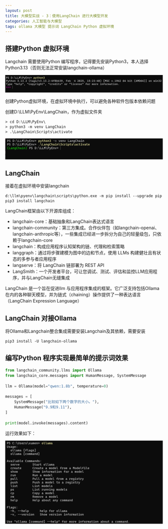 ```yaml
---
layout: post
title: 大模型实战 - 3：使用LangChain 进行大模型开发
categories: 人工智能与大模型
tags: ollama 大模型 提示词 LangChain Python 虚拟环境 
---
```


## 搭建Python 虚拟环境

Langchain 需要使用Python 编写程序，记得要先安装Python3，本人选择Python3.13（否则无法正常安装langchain-ollama）

![](../media/image/2025-03-09/01.png)

创建Python虚拟环境，在虚拟环境中执行，可以避免各种软件包版本依赖问题

创建D:\LLM\PyEnv\LangChain，作为虚拟文件夹

```shell
> cd D:\LLM\PyEnv\
> python3 -m venv LangChain
> .\LangChain\Scripts\activate
```

![](../media/image/2025-03-09/02.png)

## LangChain

接着在虚拟环境中安装langchain

```shell
d:\llm\pyenv\langchain\scripts\python.exe -m pip install --upgrade pip
pip3 install langchain
```

LangChain框架由以下开源库组成：

* langchain-core：基础抽象和LangChain表达式语言
* langchain-community：第三方集成。合作伙伴包（如langchain-openai、langchain-anthropic等），一些集成已经进一步拆分为自己的轻量级包，只依赖于langchain-core
* langchain：构成应用程序认知架构的链、代理和检索策略
* langgraph：通过将步骤建模为图中的边和节点，使用 LLMs 构建健壮且有状态的多参与者应用程序
* langserve：将 LangChain 链部署为 REST API
* LangSmith：一个开发者平台，可让您调试、测试、评估和监控LLM应用程序，并与LangChain无缝集成

LangChain 是一个旨在促进llm 与应用程序集成的框架。它广泛支持包括Ollama 在内的各种聊天模型，并为链式（chaining）操作提供了一种表达语言（LangChain Expression Language）

## LangChain 对接Ollama

将Ollama和Langchain整合集成需要安装Langchain及其依赖，需要安装

```
pip3 install -U langchain-ollama
```

## 编写Python 程序实现最简单的提示词效果

```python
from langchain_community.llms import Ollama
from langchain_core.messages import HumanMessage, SystemMessage

llm = Ollama(model="qwen:1.8b", temperature=0)

messages = [
    SystemMessage("比较如下两个数字的大小。"),
    HumanMessage("9.9和9.11"),
]

print(model.invoke(messages).content)
```

运行效果如下：

![](../media/image/2025-03-09/03.png)
